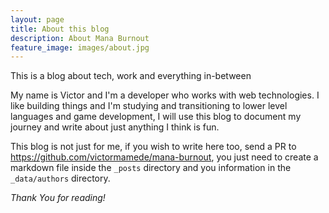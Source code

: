 ```yaml
---
layout: page
title: About this blog
description: About Mana Burnout
feature_image: images/about.jpg
---
```


This is a blog about tech, work and everything in-between

My name is Victor and I'm a developer who works with web technologies. I like building things and I'm studying and transitioning to lower level languages and game development, I will use this blog to document my journey and write about just anything I think is fun.

This blog is not just for me, if you wish to write here too, send a PR to <https://github.com/victormamede/mana-burnout>, you just need to create a markdown file inside the `_posts` directory and you information in the `_data/authors` directory.

*Thank You for reading!*
